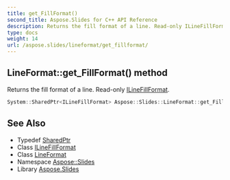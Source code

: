 ```yaml
---
title: get_FillFormat()
second_title: Aspose.Slides for C++ API Reference
description: Returns the fill format of a line. Read-only ILineFillFormat.
type: docs
weight: 14
url: /aspose.slides/lineformat/get_fillformat/
---
```

## LineFormat::get_FillFormat() method


Returns the fill format of a line. Read-only [ILineFillFormat](../../ilinefillformat/).

```cpp
System::SharedPtr<ILineFillFormat> Aspose::Slides::LineFormat::get_FillFormat() override
```

## See Also

* Typedef [SharedPtr](../../../system/sharedptr/)
* Class [ILineFillFormat](../../ilinefillformat/)
* Class [LineFormat](../)
* Namespace [Aspose::Slides](../../)
* Library [Aspose.Slides](../../../)